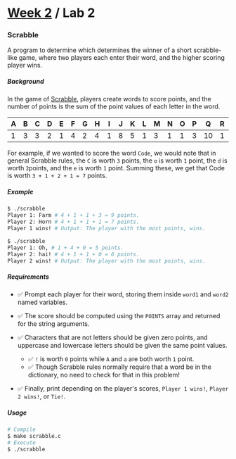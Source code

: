 # [Week 2](../) / Lab 2

### Scrabble

A program to determine which determines the winner of a short scrabble-like game, where two players each enter their word, and the higher scoring player wins.

##### Background

In the game of [Scrabble](https://scrabble.hasbro.com/en-us/rules), players create words to score points, and the number of points is the sum of the point values of each letter in the word.

| A   | B   | C   | D   | E   | F   | G   | H   | I   | J   | K   | L   | M   | N   | O   | P   | Q   | R   | S   | T   | U   | V   | W   | X   | Y   | Z   |
| --- | --- | --- | --- | --- | --- | --- | --- | --- | --- | --- | --- | --- | --- | --- | --- | --- | --- | --- | --- | --- | --- | --- | --- | --- | --- |
| 1   | 3   | 3   | 2   | 1   | 4   | 2   | 4   | 1   | 8   | 5   | 1   | 3   | 1   | 1   | 3   | 10  | 1   | 1   | 1   | 1   | 4   | 4   | 8   | 4   | 10  |

For example, if we wanted to score the word `Code`, we would note that in general Scrabble rules, the `C` is worth `3` points, the `o` is worth `1` point, the `d` is worth `2`points, and the `e` is worth `1` point. Summing these, we get that Code is worth `3 + 1 + 2 + 1 = 7` points.

##### Example

```bash
$ ./scrabble
Player 1: Farm # 4 + 1 + 1 + 3 = 9 points.
Player 2: Horn # 4 + 1 + 1 + 1 = 7 points.
Player 1 wins! # Output: The player with the most points, wins.
```

```bash
$ ./scrabble
Player 1: Oh, # 1 + 4 + 0 = 5 points.
Player 2: hai! # 4 + 1 + 1 + 0 = 6 points.
Player 2 wins! # Output: The player with the most points, wins.
```

##### Requirements

-   :white_check_mark: Prompt each player for their word, storing them inside `word1` and `word2` named variables.
-   :white_check_mark: The score should be computed using the `POINTS` array and returned for the string arguments.
-   :white_check_mark: Characters that are not letters should be given zero points, and uppercase and lowercase letters should be given the same point values.

    -   :white_check_mark: `!` is worth `0` points while `A` and `a` are both worth `1` point.
    -   :white_check_mark: Though Scrabble rules normally require that a word be in the dictionary, no need to check for that in this problem!

-   :white_check_mark: Finally, print depending on the player's scores, `Player 1 wins!`, `Player 2 wins!`, or `Tie!`.

##### Usage

```bash
# Compile
$ make scrabble.c
# Execute
$ ./scrabble
```
